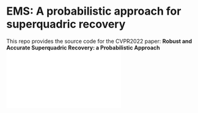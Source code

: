 # EMS: A probabilistic approach for superquadric recovery

This repo provides the source code for the CVPR2022 paper:
**Robust and Accurate Superquadric Recovery: a Probabilistic Approach**
![superquadrics](/figures/Superquadrics_compressed.pdf)
